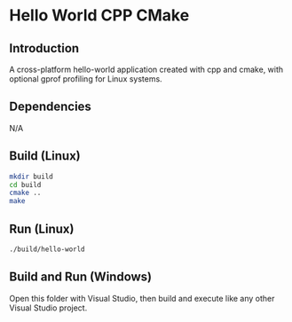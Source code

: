# Hello World CPP CMake

## Introduction
A cross-platform hello-world application created with cpp and cmake, with optional gprof profiling for Linux systems.

## Dependencies
N/A

## Build (Linux)
```bash
mkdir build
cd build
cmake ..
make
```

## Run (Linux)
```bash
./build/hello-world
```

## Build and Run (Windows)
Open this folder with Visual Studio, then build and execute like any other Visual Studio project.